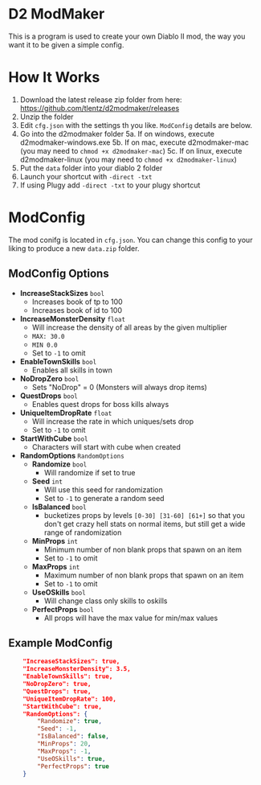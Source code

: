 # D2 ModMaker

This is a program is used to create your own Diablo II mod, the way you want it to be given a simple config.

# How It Works
1. Download the latest release zip folder from here: https://github.com/tlentz/d2modmaker/releases
2. Unzip the folder
3. Edit `cfg.json` with the settings th you like.  `ModConfig` details are below.
4. Go into the d2modmaker folder
5a. If on windows, execute d2modmaker-windows.exe
5b. If on mac, execute d2modmaker-mac (you may need to `chmod +x d2modmaker-mac`)
5c. If on linux, execute d2modmaker-linux (you may need to `chmod +x d2modmaker-linux`)
6. Put the `data` folder into your diablo 2 folder
7. Launch your shortcut with `-direct -txt`
8. If using Plugy add `-direct -txt` to your plugy shortcut

# ModConfig

The mod conifg is located in `cfg.json`.  You can change this config to your liking to produce a new `data.zip` folder.


## ModConfig Options
* **IncreaseStackSizes** `bool`
    * Increases book of tp to 100
    * Increases book of id to 100
* **IncreaseMonsterDensity** `float`
    * Will increase the density of all areas by the given multiplier
    * `MAX: 30.0`
    * `MIN 0.0`
    * Set to `-1` to omit
* **EnableTownSkills** `bool`
    * Enables all skills in town
* **NoDropZero** `bool`
    * Sets "NoDrop" = 0 (Monsters will always drop items)
* **QuestDrops** `bool`
    * Enables quest drops for boss kills always
* **UniqueItemDropRate** `float`
    * Will increase the rate in which uniques/sets drop
    * Set to `-1` to omit
* **StartWithCube** `bool`
    * Characters will start with cube when created
* **RandomOptions** `RandomOptions`
    * **Randomize** `bool`
        * Will randomize if set to true
    * **Seed** `int`
        * Will use this seed for randomization
        * Set to `-1` to generate a random seed
    * **IsBalanced** `bool`
        * bucketizes props by levels `[0-30] [31-60] [61+]` so that you don't get crazy hell stats on normal items, but still get a wide range of randomization
    * **MinProps** `int`
        * Minimum number of non blank props that spawn on an item
        * Set to `-1` to omit
    * **MaxProps** `int`
        * Maximum number of non blank props that spawn on an item
        * Set to `-1` to omit
    * **UseOSkills** `bool`
        * Will change class only skills to oskills
    * **PerfectProps** `bool`
        * All props will have the max value for min/max values

## Example ModConfig
```json
    "IncreaseStackSizes": true,
    "IncreaseMonsterDensity": 3.5,
    "EnableTownSkills": true,
    "NoDropZero": true,
    "QuestDrops": true,
    "UniqueItemDropRate": 100,
    "StartWithCube": true,
    "RandomOptions": {
        "Randomize": true,
        "Seed": -1,
        "IsBalanced": false,
        "MinProps": 20,
        "MaxProps": -1,
        "UseOSkills": true,
        "PerfectProps": true
    }
```